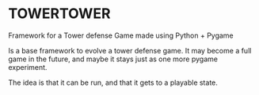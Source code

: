 TOWERTOWER 
==========

Framework for a Tower defense Game made using Python + Pygame

Is a base framework to evolve a tower defense game. 
It may become a full game in the future, and maybe it
stays just as one more pygame experiment.

The idea is that it can be run, and that it gets to a
playable state.


